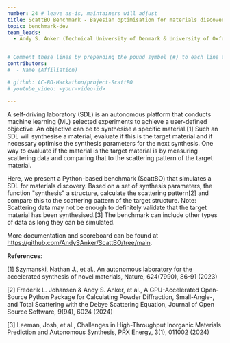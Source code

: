```yaml
---
number: 24 # leave as-is, maintainers will adjust
title: ScattBO Benchmark - Bayesian optimisation for materials discovery
topic: benchmark-dev
team_leads:
  - Andy S. Anker (Technical University of Denmark & University of Oxford)


# Comment these lines by prepending the pound symbol (#) to each line to hide these elements
contributors:
#  - Name (Affiliation)

# github: AC-BO-Hackathon/project-ScattBO
# youtube_video: <your-video-id>

---
```


A self-driving laboratory (SDL) is an autonomous platform that conducts machine learning (ML) selected experiments to achieve a user-defined objective. An objective can be to synthesise a specific material.[1]
Such an SDL will synthesise a material, evaluate if this is the target material and if necessary optimise the synthesis parameters for the next synthesis. One way to evaluate if the material is the target material is by measuring scattering data and comparing that to the scattering pattern of the target material.

Here, we present a Python-based benchmark (ScattBO) that simulates a SDL for materials discovery. Based on a set of synthesis parameters, the function "synthesis" a structure, calculate the scattering pattern[2] and compare this to the scattering pattern of the target structure. Note: Scattering data may not be enough to definitely validate that the target material has been synthesised.[3] The benchmark can include other types of data as long they can be simulated.

More documentation and scoreboard can be found at https://github.com/AndySAnker/ScattBO/tree/main.

**References**:

[1] Szymanski, Nathan J., et al., An autonomous laboratory for the accelerated synthesis of novel materials, Nature, 624(7990), 86-91 (2023)

[2] Frederik L. Johansen & Andy S. Anker, et al., A GPU-Accelerated Open-Source Python Package for Calculating Powder Diffraction, Small-Angle-, and Total Scattering with the Debye Scattering Equation, Journal of Open Source Software, 9(94), 6024 (2024)

[3] Leeman, Josh, et al., Challenges in High-Throughput Inorganic Materials Prediction and Autonomous Synthesis, PRX Energy, 3(1), 011002 (2024)
